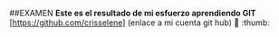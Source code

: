 ##EXAMEN
**Este es el resultado de mi esfuerzo aprendiendo GIT**
[https://github.com/crisselene] (enlace a mi cuenta git hub)
:shit:
:thumb:
